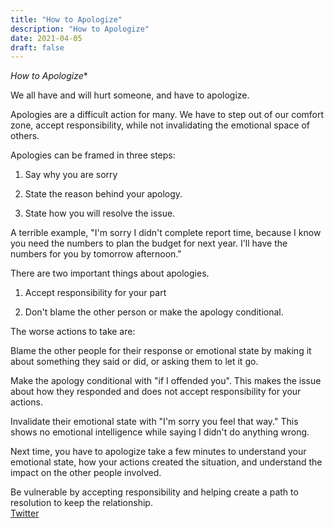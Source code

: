 ```yaml
---
title: "How to Apologize"
description: "How to Apologize"
date: 2021-04-05
draft: false
---
```

*How to Apologize** 

We all have and will hurt someone, and have to apologize.  

Apologies are a difficult action for many.  We have to step out of our comfort zone, accept responsibility, while not invalidating the emotional space of others.

Apologies can be framed in three steps:

1. Say why you are sorry

2. State the reason behind your apology.

3. State how you will resolve the issue.

A terrible example, "I'm sorry I didn't complete report time, because I know you need the numbers to plan the budget for next year.  I'll have the numbers for you by tomorrow afternoon."

There are two important things about apologies. 

1. Accept responsibility for your part

2. Don't blame the other person or make the apology conditional.


The worse actions to take are:

Blame the other people for their response or emotional state by making it about something they said or did, or asking them to let it go.

Make the apology conditional with "if I offended you".  This makes the issue about how they responded and does not accept responsibility for your actions.  

Invalidate their emotional state with "I'm sorry you feel that way."  This shows no emotional intelligence while saying I didn't do anything wrong.  

Next time, you have to apologize take a few minutes to understand your emotional state, how your actions created the situation, and understand the impact on the other people involved. 

Be vulnerable by accepting responsibility and helping create a path to resolution to keep the relationship.  
[Twitter](https://twitter.com/hippiebikeracer/status/1379057748592238595?s=20)